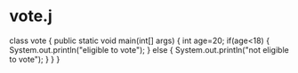 # vote.j
class vote {
public static void main(int[] args) {
int age=20;
if(age<18)
{
System.out.println("eligible to vote");
}
else
{
System.out.println("not eligible to vote");
}
}
}

